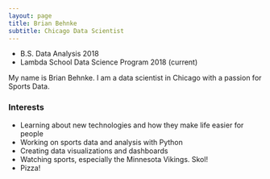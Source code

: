 ```yaml
---
layout: page
title: Brian Behnke
subtitle: Chicago Data Scientist
---
```



- B.S. Data Analysis 2018
- Lambda School Data Science Program 2018 (current)

My name is Brian Behnke. I am a data scientist in Chicago with a passion for Sports Data.

### Interests
- Learning about new technologies and how they make life easier for people 
- Working on sports data and analysis with Python 
- Creating data visualizations and dashboards 
- Watching sports, especially the Minnesota Vikings. Skol! 
- Pizza! 

